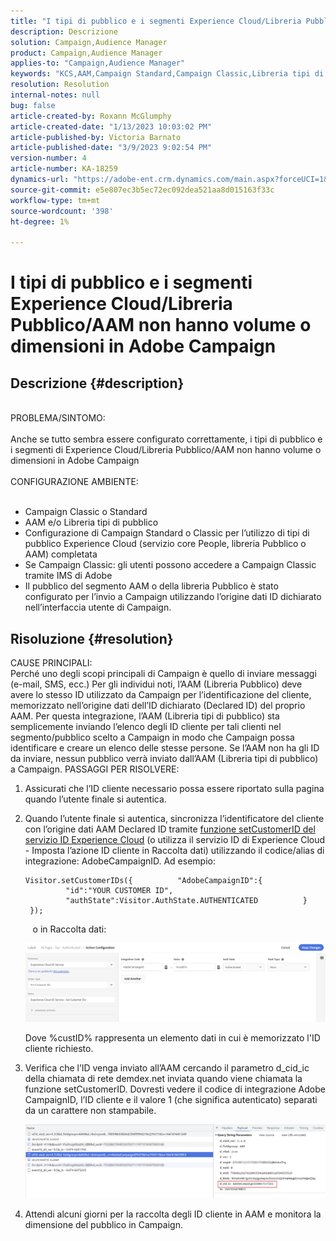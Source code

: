 ```yaml
---
title: "I tipi di pubblico e i segmenti Experience Cloud/Libreria Pubblico/AAM non hanno volume o dimensioni in Adobe Campaign"
description: Descrizione
solution: Campaign,Audience Manager
product: Campaign,Audience Manager
applies-to: "Campaign,Audience Manager"
keywords: "KCS,AAM,Campaign Standard,Campaign Classic,Libreria tipi di pubblico,Servizio core persone,Pubblico Experience Cloud"
resolution: Resolution
internal-notes: null
bug: false
article-created-by: Roxann McGlumphy
article-created-date: "1/13/2023 10:03:02 PM"
article-published-by: Victoria Barnato
article-published-date: "3/9/2023 9:02:54 PM"
version-number: 4
article-number: KA-18259
dynamics-url: "https://adobe-ent.crm.dynamics.com/main.aspx?forceUCI=1&pagetype=entityrecord&etn=knowledgearticle&id=39f51709-8e93-ed11-aad1-6045bd006a22"
source-git-commit: e5e807ec3b5ec72ec092dea521aa8d015163f33c
workflow-type: tm+mt
source-wordcount: '398'
ht-degree: 1%

---
```


# I tipi di pubblico e i segmenti Experience Cloud/Libreria Pubblico/AAM non hanno volume o dimensioni in Adobe Campaign

## Descrizione {#description}

<br>PROBLEMA/SINTOMO:<br><br>
Anche se tutto sembra essere configurato correttamente, i tipi di pubblico e i segmenti di Experience Cloud/Libreria Pubblico/AAM non hanno volume o dimensioni in Adobe Campaign
<br><br>CONFIGURAZIONE AMBIENTE:<br><br>
- Campaign Classic o Standard
- AAM e/o Libreria tipi di pubblico
- Configurazione di Campaign Standard o Classic per l’utilizzo di tipi di pubblico Experience Cloud (servizio core People, libreria Pubblico o AAM) completata
- Se Campaign Classic: gli utenti possono accedere a Campaign Classic tramite IMS di Adobe
- Il pubblico del segmento AAM o della libreria Pubblico è stato configurato per l’invio a Campaign utilizzando l’origine dati ID dichiarato nell’interfaccia utente di Campaign.



## Risoluzione {#resolution}

CAUSE PRINCIPALI:<br>
Perché uno degli scopi principali di Campaign è quello di inviare messaggi (e-mail, SMS, ecc.) Per gli individui noti, l’AAM (Libreria Pubblico) deve avere lo stesso ID utilizzato da Campaign per l’identificazione del cliente, memorizzato nell’origine dati dell’ID dichiarato (Declared ID) del proprio AAM. Per questa integrazione, l’AAM (Libreria tipi di pubblico) sta semplicemente inviando l’elenco degli ID cliente per tali clienti nel segmento/pubblico scelto a Campaign in modo che Campaign possa identificare e creare un elenco delle stesse persone. Se l’AAM non ha gli ID da inviare, nessun pubblico verrà inviato dall’AAM (Libreria tipi di pubblico) a Campaign.
PASSAGGI PER RISOLVERE:
1. Assicurati che l’ID cliente necessario possa essere riportato sulla pagina quando l’utente finale si autentica.
2. Quando l’utente finale si autentica, sincronizza l’identificatore del cliente con l’origine dati AAM Declared ID tramite [funzione setCustomerID del servizio ID Experience Cloud](https://experienceleague.adobe.com/docs/id-service/using/id-service-api/methods/setcustomerids.html?lang=en) (o utilizza il servizio ID di Experience Cloud - Imposta l’azione ID cliente in Raccolta dati) utilizzando il codice/alias di integrazione: AdobeCampaignID. Ad esempio:






   ```
   Visitor.setCustomerIDs({          "AdobeCampaignID":{              "id":"YOUR CUSTOMER ID",              "authState":Visitor.AuthState.AUTHENTICATED          }      });
   ```







      o in Raccolta dati:



   ![](assets/4e9305cf-76a5-ec11-983f-0022480b028f.png)

   Dove %custID% rappresenta un elemento dati in cui è memorizzato l&#39;ID cliente richiesto.


3. Verifica che l’ID venga inviato all’AAM cercando il parametro d_cid_ic della chiamata di rete demdex.net inviata quando viene chiamata la funzione setCustomerID. Dovresti vedere il codice di integrazione Adobe CampaignID, l’ID cliente e il valore 1 (che significa autenticato) separati da un carattere non stampabile. 

   ![](assets/4f9305cf-76a5-ec11-983f-0022480b028f.png)
4. Attendi alcuni giorni per la raccolta degli ID cliente in AAM e monitora la dimensione del pubblico in Campaign.



